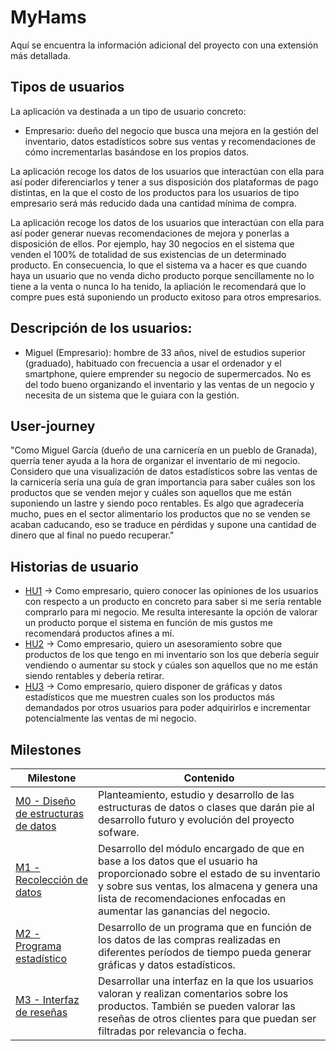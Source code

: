 # MyHams

Aquí se encuentra la información adicional del proyecto con una extensión más detallada.

## Tipos de usuarios 

La aplicación va destinada a un tipo de usuario concreto:

- Empresario: dueño del negocio que busca una mejora en la gestión del inventario, datos estadísticos sobre sus ventas y recomendaciones de cómo incrementarlas basándose en los propios datos.

La aplicación recoge los datos de los usuarios que interactúan con ella para así poder diferenciarlos y tener a sus disposición dos plataformas de pago distintas, 
en la que el costo de los productos para los usuarios de tipo empresario será más reducido dada una cantidad mínima de compra. 

La aplicación recoge los datos de los usuarios que interactúan con ella para así poder generar nuevas recomendaciones de mejora y ponerlas a disposición de ellos.
Por ejemplo, hay 30 negocios en el sistema que venden el 100% de totalidad de sus existencias de un determinado producto. En consecuencia, lo que el sistema va a hacer es
que cuando haya un usuario que no venda dicho producto porque sencillamente no lo tiene a la venta o nunca lo ha tenido, la apliación le recomendará que lo 
compre pues está suponiendo un producto exitoso para otros empresarios.

## Descripción de los usuarios: 

- Miguel (Empresario): hombre de 33 años, nivel de estudios superior (graduado), habituado con frecuencia a usar el ordenador y el smartphone, quiere emprender su negocio de supermercados. No es del todo bueno organizando el inventario y las ventas de un negocio y necesita de un sistema que le guiara con la gestión.

## User-journey

"Como Miguel García (dueño de una carnicería en un pueblo de Granada), querría tener ayuda a la hora de organizar el inventario de mi negocio. Considero que una 
visualización de datos estadísticos sobre las ventas de la carnicería sería una guía de gran importancia para saber cuáles son los productos que se venden mejor 
y cuáles son aquellos que me están suponiendo un lastre y siendo poco rentables. Es algo que agradecería mucho, pues en el sector alimentario los productos que no se venden se acaban caducando, 
eso se traduce en pérdidas y supone una cantidad de dinero que al final no puedo recuperar."

## Historias de usuario

- [HU1](https://github.com/NachoCarher/MyHams/issues/4) -> Como empresario, quiero conocer las opiniones de los usuarios con respecto a un producto en concreto para saber si me sería rentable comprarlo para mi negocio. Me resulta interesante la opción de valorar un producto porque el sistema en función de mis gustos me recomendará productos afines a mí.
- [HU2](https://github.com/NachoCarher/MyHams/issues/6) -> Como empresario, quiero un asesoramiento sobre que productos de los que tengo en mi inventario son los que debería seguir vendiendo o aumentar su stock y cúales son aquellos que no me están siendo rentables y debería retirar.
- [HU3](https://github.com/NachoCarher/MyHams/issues/7) -> Como empresario, quiero disponer de gráficas y datos estadísticos que me muestren cuales son los productos más demandados por otros usuarios para poder adquirirlos e incrementar potencialmente las ventas de mi negocio.

## Milestones

| **Milestone** | **Contenido** |
| ------------- | --------------- 
| [M0 - Diseño de estructuras de datos](https://github.com/NachoCarher/MyHams/milestone/4) | Planteamiento, estudio y desarrollo de las estructuras de datos o clases que darán pie al desarrollo futuro y evolución del proyecto sofware. |
| [M1 - Recolección de datos](https://github.com/NachoCarher/MyHams/milestone/1) | Desarrollo del módulo encargado de que en base a los datos que el usuario ha proporcionado sobre el estado de su inventario y sobre sus ventas, los almacena y genera una lista de recomendaciones enfocadas en aumentar las ganancias del negocio. |
| [M2 - Programa estadístico](https://github.com/NachoCarher/MyHams/milestone/2) | Desarrollo de un programa que en función de los datos de las compras realizadas en diferentes períodos de tiempo pueda generar gráficas y datos estadísticos. |
| [M3 - Interfaz de reseñas](https://github.com/NachoCarher/MyHams/milestone/3) | Desarrollar una interfaz en la que los usuarios valoran y realizan comentarios sobre los productos. También se pueden valorar las reseñas de otros clientes para que puedan ser filtradas por relevancia o fecha. |
